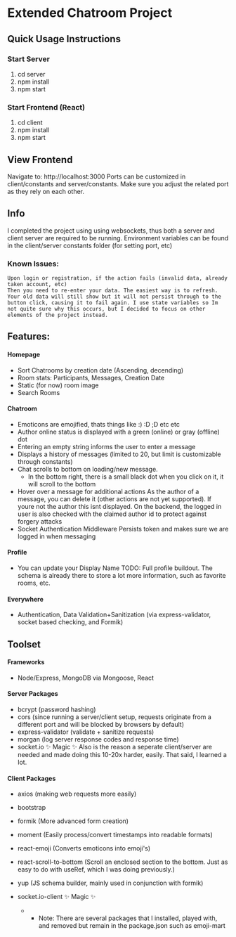 # Extended Chatroom Project

## Quick Usage Instructions
### Start Server

1. cd server
2. npm install
3. npm start

### Start Frontend (React)

1. cd client
2. npm install
3. npm start

## View Frontend

Navigate to: http://localhost:3000
Ports can be customized in client/constants and server/constants. Make sure you adjust the related port as they rely on each other.

## Info

I completed the project using using websockets, thus both a server and client server are required to be running.
Environment variables can be found in the client/server constants folder (for setting port, etc)

### Known Issues:
    Upon login or registration, if the action fails (invalid data, already taken account, etc)
    Then you need to re-enter your data. The easiest way is to refresh. Your old data will still show but it will not persist through to the button click, causing it to fail again. I use state variables so Im not quite sure why this occurs, but I decided to focus on other elements of the project instead.

## Features:
#### Homepage
-   Sort Chatrooms by creation date (Ascending, decending)
-   Room stats: Participants, Messages, Creation Date
-   Static (for now) room image
-   Search Rooms

#### Chatroom
-   Emoticons are emojified, thats things like :) :D ;D etc etc
-   Author online status is displayed with a green (online) or gray (offline) dot
-   Entering an empty string informs the user to enter a message
-   Displays a history of messages (limited to 20, but limit is customizable through constants)
-   Chat scrolls to bottom on loading/new message.
    -   In the bottom right, there is a small black dot when you click on it, it will scroll to the bottom
-   Hover over a message for additional actions
    As the author of a message, you can delete it (other actions are not yet supported). If youre not the author this isnt displayed.
    On the backend, the logged in user is also checked with the claimed author id to protect against forgery attacks
-   Socket Authentication Middleware
    Persists token and makes sure we are logged in when messaging
    
#### Profile
-   You can update your Display Name
    TODO: Full profile buildout. The schema is already there to store a lot more information, such as favorite rooms, etc.
    
#### Everywhere
-   Authentication, Data Validation+Sanitization (via express-validator, socket based checking, and Formik)

## Toolset
#### Frameworks
-   Node/Express, MongoDB via Mongoose, React

#### Server Packages
-   bcrypt              (password hashing)
-   cors                (since running a server/client setup, requests originate from a different port and will be blocked by browsers by default)
-   express-validator   (validate + sanitize requests)
-   morgan              (log server response codes and response time)
-   socket.io           ✨ Magic ✨ Also is the reason a seperate client/server are needed and made doing this 10-20x harder, easily. That said, I learned a lot.

#### Client Packages
-   axios                   (making web requests more easily)
-   bootstrap               
-   formik                  (More advanced form creation)
-   moment                  (Easily process/convert timestamps into readable formats)
-   react-emoji             (Converts emoticons into emoji's)
-   react-scroll-to-bottom  (Scroll an enclosed section to the bottom. Just as easy to do with useRef, which I was doing previously.)
-   yup                     (JS schema builder, mainly used in conjunction with formik)
-   socket.io-client        ✨ Magic ✨
    
    -   -   Note: There are several packages that I installed, played with, and removed but remain in the package.json such as emoji-mart
